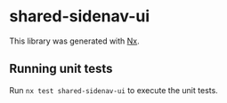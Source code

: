 # shared-sidenav-ui

This library was generated with [Nx](https://nx.dev).

## Running unit tests

Run `nx test shared-sidenav-ui` to execute the unit tests.
